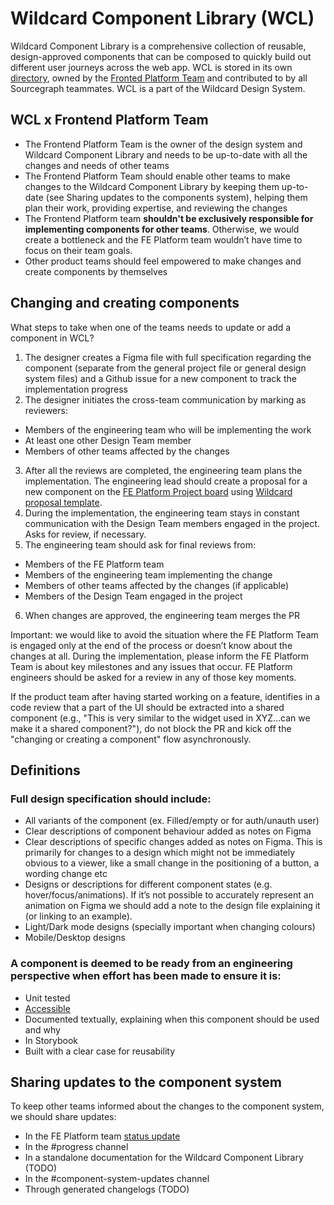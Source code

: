 # Wildcard Component Library (WCL)

Wildcard Component Library is a comprehensive collection of reusable, design-approved components that can be composed to quickly build out different user journeys across the web app. WCL is stored in its own [directory](https://github.com/sourcegraph/sourcegraph/tree/main/client/wildcard), owned by the [Fronted Platform Team](https://about.sourcegraph.com/handbook/engineering/web/frontend-platform) and contributed to by all Sourcegraph teammates. WCL is a part of the Wildcard Design System.

## WCL x Frontend Platform Team
- The Frontend Platform Team is the owner of the design system and Wildcard Component Library  and needs to be up-to-date with all the changes and needs of other teams
- The Frontend Platform Team should enable other teams to make changes to the Wildcard Component Library by keeping them up-to-date (see Sharing updates to the components system), helping them plan their work, providing expertise, and reviewing the changes
- The Frontend Platform team **shouldn't be exclusively responsible for implementing components for other teams**. Otherwise, we would create a bottleneck and the FE Platform team wouldn’t have time to focus on their team goals.
- Other product teams should feel empowered to make changes and create components by themselves

## Changing and creating components
What steps to take when one of the teams needs to update or add a component in WCL?
1. The designer creates a Figma file with full specification regarding the component (separate from the general project file or general design system files) and a Github issue for a new component to track the implementation progress
2. The designer initiates the cross-team communication by marking as reviewers:
- Members of the engineering team who will be implementing the work
- At least one other Design Team member
- Members of other teams affected by the changes
3. After all the reviews are completed, the engineering team plans the implementation. The engineering lead should create a proposal for a new component on the [FE Platform Project board](https://github.com/orgs/sourcegraph/projects/144) using [Wildcard proposal template](https://github.com/sourcegraph/sourcegraph/blob/main/.github/ISSUE_TEMPLATE/wildcard_proposal.md).
4. During the implementation, the engineering team stays in constant communication with the Design Team members engaged in the project. Asks for review, if necessary.
5. The engineering team should ask for final reviews from:
- Members of the FE Platform team
- Members of the engineering team implementing the change
- Members of other teams affected by the changes (if applicable)
- Members of the Design Team engaged in the project
6. When changes are approved, the engineering team merges the PR

Important: we would like to avoid the situation where the FE Platform Team is engaged only at the end of the process or doesn’t know about the changes at all. During the implementation, please inform the FE Platform Team is about key milestones and any issues that occur. FE Platform engineers should be asked for a review in any of those key moments.

If the product team after having started working on a feature, identifies in a code review that a part of the UI should be extracted into a shared component (e.g., "This is very similar to the widget used in XYZ...can we make it a shared component?"), do not block the PR and kick off the "changing or creating a component" flow asynchronously.

## Definitions
### Full design specification should include:
- All variants of the component (ex. Filled/empty or for auth/unauth user)
- Clear descriptions of component behaviour added as notes on Figma
- Clear descriptions of specific changes added as notes on Figma. This is primarily for changes to a design which might not be immediately obvious to a viewer, like a small change in the positioning of a button, a wording change etc
- Designs or descriptions for different component states (e.g. hover/focus/animations). If it’s not possible to accurately represent an animation on Figma we should add a note to the design file explaining it (or linking to an example).
- Light/Dark mode designs (specially important when changing colours)
- Mobile/Desktop designs

### A component is deemed to be ready from an engineering perspective when effort has been made to ensure it is:
- Unit tested
- [Accessible](https://docs.sourcegraph.com/dev/background-information/web/accessibility)
- Documented textually, explaining when this component should be used and why
- In Storybook
- Built with a clear case for reusability

## Sharing updates to the component system
To keep other teams informed about the changes to the component system, we should share updates:
- In the FE Platform team [status update](../../../leadership.md#status-updates)
- In the #progress channel
- In a standalone documentation for the Wildcard Component Library (TODO)
- In the #component-system-updates channel
- Through generated changelogs (TODO)
